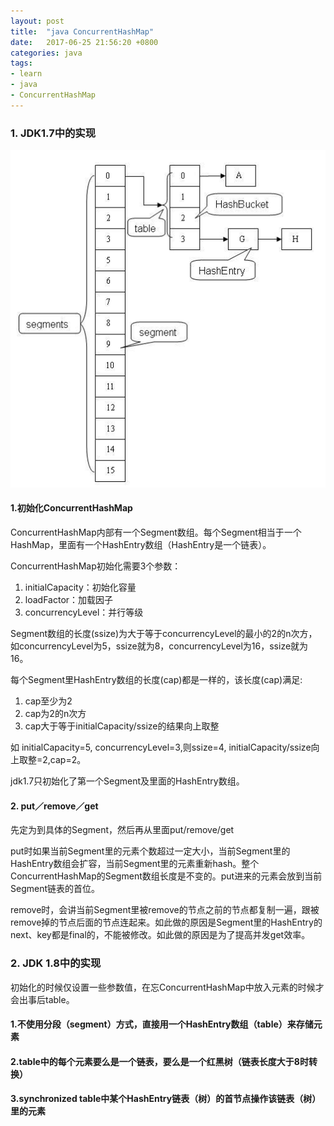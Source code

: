 ```yaml
---
layout: post
title:  "java ConcurrentHashMap"
date:   2017-06-25 21:56:20 +0800
categories: java
tags:
- learn
- java
- ConcurrentHashMap
---
```

### 1. JDK1.7中的实现

![concurrenthashmap-1](/public/img/2017-06-25-concurrenthashmap.png)

#### 1.初始化ConcurrentHashMap

ConcurrentHashMap内部有一个Segment数组。每个Segment相当于一个HashMap，里面有一个HashEntry数组（HashEntry是一个链表）。

ConcurrentHashMap初始化需要3个参数：
 1. initialCapacity：初始化容量
 2. loadFactor：加载因子
 3. concurrencyLevel：并行等级

Segment数组的长度(ssize)为大于等于concurrencyLevel的最小的2的n次方，如concurrencyLevel为5，ssize就为8，concurrencyLevel为16，ssize就为16。

每个Segment里HashEntry数组的长度(cap)都是一样的，该长度(cap)满足:
1. cap至少为2
2. cap为2的n次方
3. cap大于等于initialCapacity/ssize的结果向上取整

如 initialCapacity=5, concurrencyLevel=3,则ssize=4, initialCapacity/ssize向上取整=2,cap=2。

jdk1.7只初始化了第一个Segment及里面的HashEntry数组。

#### 2. put／remove／get

先定为到具体的Segment，然后再从里面put/remove/get

put时如果当前Segment里的元素个数超过一定大小，当前Segment里的HashEntry数组会扩容，当前Segment里的元素重新hash。整个ConcurrentHashMap的Segment数组长度是不变的。put进来的元素会放到当前Segment链表的首位。

remove时，会讲当前Segment里被remove的节点之前的节点都复制一遍，跟被remove掉的节点后面的节点连起来。如此做的原因是Segment里的HashEntry的next、key都是final的，不能被修改。如此做的原因是为了提高并发get效率。

### 2. JDK 1.8中的实现

初始化的时候仅设置一些参数值，在忘ConcurrentHashMap中放入元素的时候才会出事后table。

#### 1.不使用分段（segment）方式，直接用一个HashEntry数组（table）来存储元素

#### 2.table中的每个元素要么是一个链表，要么是一个红黑树（链表长度大于8时转换）

#### 3.synchronized table中某个HashEntry链表（树）的首节点操作该链表（树）里的元素


